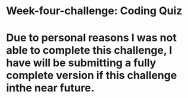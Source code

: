# Week-four-challenge: Coding Quiz

# Due to personal reasons I was not able to complete this challenge, I have will be submitting a fully complete version if this challenge inthe near future.